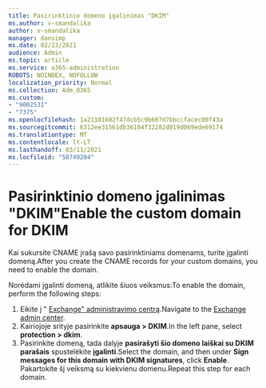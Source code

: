 ```yaml
---
title: Pasirinktinio domeno įgalinimas "DKIM"
ms.author: v-smandalika
author: v-smandalika
manager: dansimp
ms.date: 02/23/2021
audience: Admin
ms.topic: article
ms.service: o365-administration
ROBOTS: NOINDEX, NOFOLLOW
localization_priority: Normal
ms.collection: Adm_O365
ms.custom:
- "9002531"
- "7375"
ms.openlocfilehash: 1a21101602f47dcb5c9b607d7bbccfacec00f43a
ms.sourcegitcommit: 6312ee31561db36104f32282d019d069ede69174
ms.translationtype: MT
ms.contentlocale: lt-LT
ms.lasthandoff: 03/11/2021
ms.locfileid: "50749204"
---
```

# <a name="enable-the-custom-domain-for-dkim"></a><span data-ttu-id="354c2-102">Pasirinktinio domeno įgalinimas "DKIM"</span><span class="sxs-lookup"><span data-stu-id="354c2-102">Enable the custom domain for DKIM</span></span>

<span data-ttu-id="354c2-103">Kai sukursite CNAME įrašą savo pasirinktiniams domenams, turite įgalinti domeną.</span><span class="sxs-lookup"><span data-stu-id="354c2-103">After you create the CNAME records for your custom domains, you need to enable the domain.</span></span>

<span data-ttu-id="354c2-104">Norėdami įgalinti domeną, atlikite šiuos veiksmus:</span><span class="sxs-lookup"><span data-stu-id="354c2-104">To enable the domain, perform the following steps:</span></span>

1. <span data-ttu-id="354c2-105">Eikite į " [Exchange" administravimo centrą](https://outlook.office365.com/ecp/).</span><span class="sxs-lookup"><span data-stu-id="354c2-105">Navigate to the [Exchange admin center](https://outlook.office365.com/ecp/).</span></span>
2. <span data-ttu-id="354c2-106">Kairiojoje srityje pasirinkite **apsauga > DKIM**.</span><span class="sxs-lookup"><span data-stu-id="354c2-106">In the left pane, select **protection > dkim**.</span></span>
3. <span data-ttu-id="354c2-107">Pasirinkite domeną, tada dalyje **pasirašyti šio domeno laiškai su DKIM parašais** spustelėkite **įgalinti**.</span><span class="sxs-lookup"><span data-stu-id="354c2-107">Select the domain, and then under **Sign messages for this domain with DKIM signatures**, click **Enable**.</span></span> <span data-ttu-id="354c2-108">Pakartokite šį veiksmą su kiekvienu domenu.</span><span class="sxs-lookup"><span data-stu-id="354c2-108">Repeat this step for each domain.</span></span>

